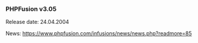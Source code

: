 ### PHPFusion v3.05
Release date: 24.04.2004

News: https://www.phpfusion.com/infusions/news/news.php?readmore=85
